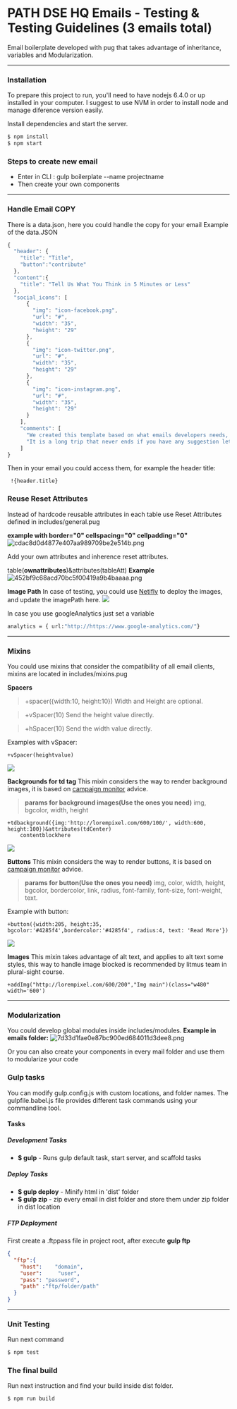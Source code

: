 # PATH DSE HQ Emails - Testing & Testing Guidelines (3 emails total)
Email boilerplate developed with pug that takes advantage of inheritance, variables and Modularization.

----------


### Installation

To prepare this project to run, you'll need to have nodejs 6.4.0 or up installed in your computer. I suggest to use NVM in order to install node and manage diference version easily.

Install dependencies and start the server.

```sh
$ npm install
$ npm start
```

### Steps to create new email
 - Enter in CLI : gulp boilerplate --name projectname
 - Then create your own components


----------

### Handle Email COPY
There is a data.json, here you could handle the copy for your email
Example of the data.JSON
```javascript
{
  "header": {
    "title": "Title",
    "button":"contribute"
  },
  "content":{
    "title": "Tell Us What You Think in 5 Minutes or Less"
  },
  "social_icons": [
      {
        "img": "icon-facebook.png",
        "url": "#",
        "width": "35",
        "height": "29"
      },
      {
        "img": "icon-twitter.png",
        "url": "#",
        "width": "35",
        "height": "29"
      },
      {
        "img": "icon-instagram.png",
        "url": "#",
        "width": "35",
        "height": "29"
      }
    ],
    "comments": [
      "We created this template based on what emails developers needs, it is not an easy task but we bring you help",
      "It is a long trip that never ends if you have any suggestion let us know"
    ]
}

```

Then in your email you could access them, for example the header title:
```
 !{header.title}
 ```

### Reuse Reset Attributes

 Instead of hardcode reusable attributes in each table use Reset Attributes defined in includes/general.pug

**example with  border="0" cellspacing="0" cellpadding="0"**
![cdac8d0d4877e407aa989709be2e514b.png](https://pictr.com/images/2017/03/27/cdac8d0d4877e407aa989709be2e514b.png)

Add your own attributes and inherence reset attributes.

table(**ownattributes**)&attributes(tableAtt)
**Example**
![452bf9c68acd70bc5f00419a9b4baaaa.png](https://pictr.com/images/2017/03/27/452bf9c68acd70bc5f00419a9b4baaaa.png)

**Image Path**
In case of testing, you could use [Netifly](https://app.netlify.com) to deploy the images, and update the imagePath here.
![](http://i.imgur.com/rmVOewV.png)

In case you use googleAnalytics just set  a variable
```sh
analytics = { url:"http://https://www.google-analytics.com/"}
```


----------
### Mixins
You could use mixins that consider the compatibility of all email clients, mixins are located in includes/mixins.pug

**Spacers**
> +spacer({width:10, height:10})
>  Width and Height are optional.

> +vSpacer(10)
>  Send the height value directly.

> +hSpacer(10)
>  Send the width value directly.

Examples with vSpacer:

    +vSpacer(heightvalue)

![](http://i.imgur.com/h9GQRMt.png)

**Backgrounds for td tag**
This mixin considers the way to render background images, it is based on [campaign monitor](https://backgrounds.cm/) advice.


> **params for background images(Use the ones you need)**
> img, bgcolor, width, height

    +tdbackground({img:'http://lorempixel.com/600/100/', width:600, height:100})&attributes(tdCenter)
	    contentblockhere

![](http://i.imgur.com/1ha4ZAd.png)

**Buttons**
This mixin considers the way to render buttons, it is based on [campaign monitor](https://buttons.cm/) advice.

> **params for button(Use the ones you need)**
> img, color, width, height, bgcolor, bordercolor, link, radius, font-family, font-size, font-weight, text.

Example with button:

    +button({width:205, height:35, bgcolor:'#4285f4',bordercolor:'#4285f4', radius:4, text: 'Read More'})
![](http://i.imgur.com/g1N2h5t.png)

**Images**
This mixin takes advantage of alt text, and applies to alt text some styles, this way to handle image blocked is recommended by litmus team in plural-sight course.

    +addImg("http://lorempixel.com/600/200","Img main")(class="w480" width='600')

----------
### Modularization
You could develop global modules inside includes/modules.
**Example in emails folder:**
![7d33d1fae0e87bc900ed684011d3dee8.png](https://pictr.com/images/2017/03/27/7d33d1fae0e87bc900ed684011d3dee8.png)

Or you can also create your components in every mail folder and use them to modularize your code

### Gulp tasks

You can modify gulp.config.js with custom locations, and folder
names.
The gulpfile.babel.js file provides different task commands using your commandline tool.

#### Tasks

##### Development Tasks
- **$ gulp** - Runs gulp default task, start server, and scaffold tasks

##### Deploy Tasks
- **$ gulp deploy** - Minify html in 'dist' folder
- **$ gulp zip** - zip every email in dist folder and store
them under zip folder in dist location

##### FTP Deployment
First create a .ftppass file in project root, after execute **gulp ftp**
```json
{
  "ftp":{
    "host":    "domain",
    "user":     "user",
    "pass": "password",
    "path" :"ftp/folder/path"
  }
}
```
----------

### Unit Testing
Run next command
 ```sh
$ npm test
```

### The final build
Run next instruction and find your build inside dist folder.
 ```sh
$ npm run build
```
